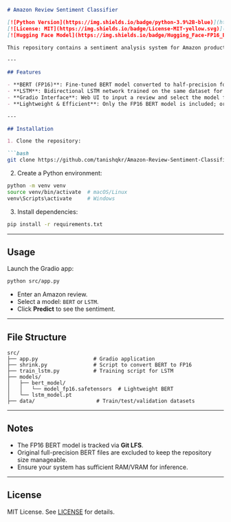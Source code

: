

````markdown
# Amazon Review Sentiment Classifier

[![Python Version](https://img.shields.io/badge/python-3.9%2B-blue)](https://www.python.org/)
[![License: MIT](https://img.shields.io/badge/License-MIT-yellow.svg)](LICENSE)
[![Hugging Face Model](https://img.shields.io/badge/Hugging_Face-FP16_BERT-orange)](https://huggingface.co/)

This repository contains a sentiment analysis system for Amazon product reviews using two models: a **lightweight BERT model (FP16)** and a **custom LSTM model**. It provides a Gradio-based interface for easy predictions.

---

## Features

- **BERT (FP16)**: Fine-tuned BERT model converted to half-precision for smaller size and faster inference.
- **LSTM**: Bidirectional LSTM network trained on the same dataset for comparison.
- **Gradio Interface**: Web UI to input a review and select the model for sentiment prediction.
- **Lightweight & Efficient**: Only the FP16 BERT model is included; original full BERT files are excluded.

---

## Installation

1. Clone the repository:

```bash
git clone https://github.com/tanishqkr/Amazon-Review-Sentiment-Classifier.git

````

2. Create a Python environment:

```bash
python -m venv venv
source venv/bin/activate  # macOS/Linux
venv\Scripts\activate     # Windows
```

3. Install dependencies:

```bash
pip install -r requirements.txt
```

---

## Usage

Launch the Gradio app:

```bash
python src/app.py
```

* Enter an Amazon review.
* Select a model: `BERT` or `LSTM`.
* Click **Predict** to see the sentiment.

---

## File Structure

```
src/
├── app.py                  # Gradio application
├── shrink.py               # Script to convert BERT to FP16
├── train_lstm.py           # Training script for LSTM
├── models/
│   ├── bert_model/
│   │   └── model_fp16.safetensors  # Lightweight BERT
│   └── lstm_model.pt
├── data/                    # Train/test/validation datasets
```

---

## Notes

* The FP16 BERT model is tracked via **Git LFS**.
* Original full-precision BERT files are excluded to keep the repository size manageable.
* Ensure your system has sufficient RAM/VRAM for inference.

---

## License

MIT License. See [LICENSE](LICENSE) for details.



